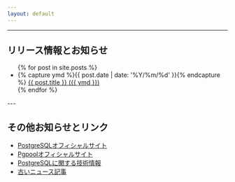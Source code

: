```yaml
---
layout: default
---
```


---

## リリース情報とお知らせ

<ul>
  {% for post in site.posts %}
    <li>
      {% capture ymd %}{{ post.date | date: '%Y/%m/%d' }}{% endcapture %}
      <a href="{{ post.url }}">{{ post.title }} ({{ ymd }})</a>
    </li>
  {% endfor %}
</ul>
---

## その他お知らせとリンク

- [PostgreSQLオフィシャルサイト](https://www.postgresql.org)
- [Pgpoolオフィシャルサイト](https://pgpool.net)
- [PostgreSQLに関する技術情報](https://www.sraoss.co.jp/tech-blog/)
- [古いニュース記事](index-old.html)
